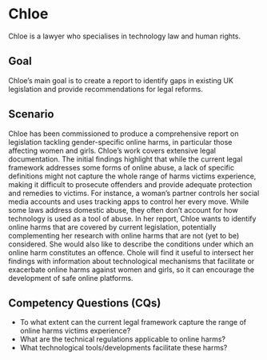 # Chloe

Chloe is a lawyer who specialises in technology law and human rights.

## Goal
Chloe’s main goal is to create a report to identify gaps in existing UK legislation and provide recommendations for legal reforms. 

## Scenario
Chloe has been commissioned to produce a comprehensive report on legislation tackling gender-specific online harms, in particular those affecting women and girls.
Chloe’s work covers extensive legal documentation. The initial findings highlight that while the current legal framework addresses some forms of online abuse, a lack of specific definitions might not capture the whole range of harms victims experience, making it difficult to prosecute offenders and provide adequate protection and remedies to victims. For instance, a woman’s partner controls her social media accounts and uses tracking apps to control her every move. While some laws address domestic abuse, they often don’t account for how technology is used as a tool of abuse.
In her report, Chloe wants to identify online harms that are covered by current legislation, potentially complementing her research with online harms that are not (yet to be) considered. She would also like to describe the conditions under which an online harm constitutes an offence. Chole will find it useful to intersect her findings with information about technological mechanisms that facilitate or exacerbate online harms against women and girls, so it can encourage the development of safe online platforms.


## Competency Questions (CQs)
- To what extent can the current legal framework capture the range of online harms victims experience?
- What are the technical regulations applicable to online harms? 
- What technological tools/developments facilitate these harms?
